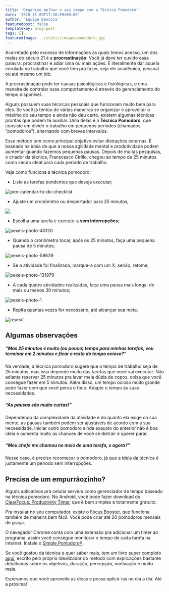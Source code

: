 ```yaml
---
title: 'Organize melhor o seu tempo com a Técnica Pomodoro'
date: '2016-11-09T17:30:59+00:00'
author: 'Equipe Descola'
featuredpost: false
templatekey: blog-post
tags: []
featuredImage: ../static/images/pomodoro.jpg
---
```


Acarretado pelo excesso de informações às quais temos acesso, um dos males do século 21 é a **procrastinação**. Você já deve ter ouvido essa palavra: procrastinar é adiar uma ou mais ações. É literalmente dar aquela enrolada no trabalho que você tem pra fazer, seja ele acadêmico, pessoal ou até mesmo um job.

A procrastinação pode ter causas psicológicas e fisiológicas, e uma maneira de controlar esse comportamento é através do gerenciamento do tempo disponível.

Alguns possuem suas técnicas pessoais que funcionam muito bem para eles. Se você já tentou de várias maneiras se organizar e aproveitar o máximo do seu tempo e ainda não deu certo, existem algumas técnicas prontas que podem te auxiliar. Uma delas é a **Técnica Pomodoro**, que consiste em dividir o trabalho em pequenos períodos (chamados “pomodoros”), alternando com breves intervalos.

Esse método tem como principal objetivo evitar distrações externas. É baseado na ideia de que a nossa agilidade mental e produtividade podem aumentar quando fazemos pequenas pausas. Depois de muitas pesquisas, o criador da técnica, Franscesco Cirillo, chegou ao tempo de 25 minutos como sendo ideal para cada período de trabalho.

Veja como funciona a técnica pomodoro:

- Liste as tarefas pendentes que deseja executar;

![pen-calendar-to-do-checklist](https://descola.org/drops/wp-content/uploads/2016/11/pen-calendar-to-do-checklist1-1024x463.jpg)

- Ajuste um cronômetro ou despertador para 25 minutos;

![](https://descola.org/drops/wp-content/uploads/2016/11/pexels-photo-1104711-1024x463.jpeg)

- Escolha uma tarefa e execute-a **sem interrupções**;

![pexels-photo-40120](https://descola.org/drops/wp-content/uploads/2016/11/pexels-photo-40120-1024x463.jpeg)

- Quando o cronômetro tocar, após os 25 minutos, faça uma pequena pausa de 5 minutos;

![pexels-photo-58639](https://descola.org/drops/wp-content/uploads/2016/11/pexels-photo-58639-1024x463.jpeg)

- Se a atividade foi finalizada, marque-a com um X; senão, retome;

![pexels-photo-131979](https://descola.org/drops/wp-content/uploads/2016/11/pexels-photo-131979-1024x486.jpeg)

- A cada quatro atividades realizadas, faça uma pausa mais longa, de mais ou menos 30 minutos;

![pexels-photo-1](https://descola.org/drops/wp-content/uploads/2016/11/pexels-photo-1-1024x463.jpg)

- Repita quantas vezes for necessário, até alcançar sua meta.

![repeat](https://descola.org/drops/wp-content/uploads/2016/11/repeat.png)

## **Algumas observações**

##### “Mas 25 minutos é muito (ou pouco) tempo para minhas tarefas, vou terminar em 2 minutos e ficar o resto do tempo ocioso?”

Na verdade, a técnica pomodoro sugere que o tempo de trabalho seja de 25 minutos, mas isso depende muito das tarefas que você vai executar. Não adianta reservar 25 minutos pra lavar meia dúzia de copos, coisa que você consegue fazer em 5 minutos. Além disso, um tempo ocioso muito grande pode fazer com que você perca o foco. Adapte o tempo às suas necessidades.

##### “As pausas são muito curtas!”

Dependendo da complexidade da atividade e do quanto ela exige da sua mente, as pausas também podem ser ajustáveis de acordo com a sua necessidade. Iniciar outro pomodoro ainda exausto do anterior não é boa ideia e aumenta muito as chances de você se distrair e querer parar.

##### “Meu chefe me chamou no meio de uma tarefa, e agora?”

Nesse caso, é preciso recomeçar o pomodoro, já que a ideia da técnica é justamente um período sem interrupções.

## Precisa de um empurrãozinho?

Alguns aplicativos pra celular servem como gerenciador de tempo baseado na técnica pomodoro. No Android, você pode fazer download do [ClearFocus: Productivity Timer](https://play.google.com/store/apps/details?id=personal.andreabasso.clearfocus&hl=pt-br), que é bem simples e totalmente gratuito.

Pra instalar no seu computador, existe o [Focus Booster](https://www.focusboosterapp.com/), que funciona também de maneira bem fácil. Você pode criar até 20 pomodoros mensais de graça.

O navegador Chrome conta com uma extensão pra adicionar um timer ao programa, assim você consegue monitorar o tempo de cada tarefa na internet. Instale o [Simple Pomodoro®](https://chrome.google.com/webstore/detail/simple-pomodoro%C2%AE/blidjjfbdbkcmegfnidmgndgdamhhelp).

Se você gostou da técnica e quer saber mais, tem um livro super completo [aqui](http://ramonkayo.com/wp-content/uploads/2014/03/PomodoroTechnique.pdf), escrito pelo próprio idealizador do método com explicações bastante detalhadas sobre os objetivos, duração, percepção, motivação e muito mais.

Esperamos que você aproveite as dicas e possa aplicá-las no dia a dia. Até a próxima!
